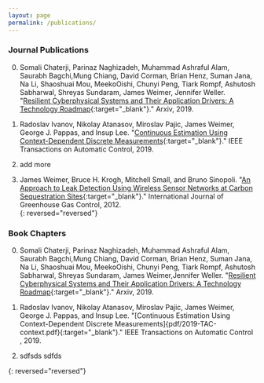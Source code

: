 ```yaml
---
layout: page
permalink: /publications/
---
```


### Journal Publications

0. Somali Chaterji, Parinaz Naghizadeh, Muhammad Ashraful Alam, Saurabh Bagchi,Mung Chiang, David Corman, 
   Brian Henz, Suman Jana, Na Li, Shaoshuai Mou, MeekoOishi, Chunyi Peng, Tiark Rompf, Ashutosh Sabharwal,
   Shreyas Sundaram, James Weimer, Jennifer Weller. 
   "[Resilient Cyberphysical Systems and Their Application Drivers: A Technology Roadmap](https://arxiv.org/abs/2001.00090){:target="_blank"}."
   Arxiv, 2019. 
   
0. Radoslav Ivanov, Nikolay Atanasov, Miroslav Pajic, James Weimer, George J. Pappas, and Insup Lee. 
   "[Continuous Estimation Using Context-Dependent Discrete Measurements](../pdf/2019-TAC-context.pdf){:target="_blank"}."
   IEEE Transactions on Automatic Control, 2019. 

0. add more

0. James Weimer, Bruce H. Krogh, Mitchell Small, and Bruno Sinopoli.
   "[An Approach to Leak Detection Using Wireless Sensor Networks at Carbon Sequestration Sites](../pdf/2012-IJGGC-detection.pdf){:target="_blank"}."
   International Journal of Greenhouse Gas Control, 2012.	
{: reversed="reversed"}
   



### Book Chapters

0. Somali Chaterji, Parinaz Naghizadeh, Muhammad Ashraful Alam, Saurabh Bagchi,Mung Chiang, David Corman, 
   Brian Henz, Suman Jana, Na Li, Shaoshuai Mou, MeekoOishi, Chunyi Peng, Tiark Rompf, Ashutosh Sabharwal,
   Shreyas Sundaram, James Weimer,Jennifer Weller. 
   "[Resilient Cyberphysical Systems and Their Application Drivers: A Technology Roadmap](https://arxiv.org/abs/2001.00090){:target="_blank"}."
   Arxiv, 2019. 
   
0. Radoslav Ivanov, Nikolay Atanasov, Miroslav Pajic, James Weimer, George J. Pappas, and Insup Lee. 
   "[Continuous Estimation Using Context-Dependent Discrete Measurements]{pdf/2019-TAC-context.pdf}(:target="_blank")." IEEE Transactions on Automatic Control , 2019. 

0. sdfsds
   sdfds 
   
{: reversed="reversed"}